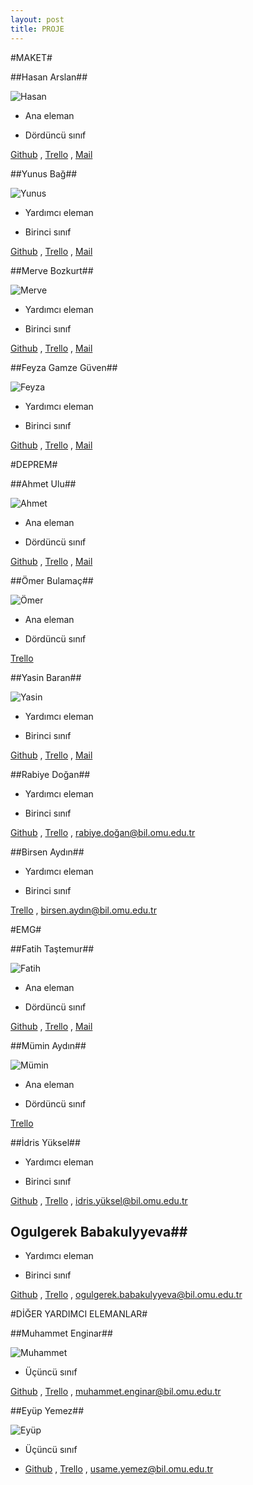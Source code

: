 ```yaml
---
layout: post
title: PROJE
---
```


#MAKET#

##Hasan Arslan##

![Hasan](https://trello-avatars.s3.amazonaws.com/f5c3972f55a2ac61419da1cc33a451a6/170.png "Title")

- Ana eleman

- Dördüncü sınıf

[Github](http://cehars.github.com/ "Title") , [Trello](https://trello.com/cehars "Title") , [Mail](https://plus.google.com/u/0/116318048817537801109/posts "Title")

##Yunus Bağ##

![Yunus](https://trello-avatars.s3.amazonaws.com/ce8aa75c66015c330900cdd94522fc29/170.png "Title")


- Yardımcı eleman

- Birinci sınıf

[Github](http://ynsbag.github.com/ "Title") , [Trello](https://trello.com/ynsbag "Title") , [Mail](https://plus.google.com/u/0/104774868588757417685/posts "Title")

##Merve Bozkurt##

![Merve](https://trello-avatars.s3.amazonaws.com/5068f8023d22fd5411f30f87032a6c62/170.png "mervebozkurt")

- Yardımcı eleman

- Birinci sınıf

 [Github](http://mervebozkurt.github.com/ "Title") , [Trello](https://trello.com/mervebozkurt "Title") , [Mail](https://plus.google.com/u/0/115730325261177423741 "Title")
 
##Feyza Gamze Güven##

![Feyza](https://trello-avatars.s3.amazonaws.com/03b30d36fe267a265dc5e84671104599/170.png "Title")
 
 - Yardımcı eleman
 
 - Birinci sınıf
 
[Github](gamzeguven.github.com/ "Title") , [Trello](https://trello.com/gamzeguven "Title") , [Mail](https://plus.google.com/u/0/113128556871219825222/posts "Title")

#DEPREM#

##Ahmet Ulu##

![Ahmet](https://trello-avatars.s3.amazonaws.com/21ffffddec5996c02e516a948605d432/170.png "Title")

- Ana eleman

- Dördüncü sınıf

[Github](https://github.com/ahmetulu "Title") , [Trello](https://trello.com/ahmetulu "Title") , [Mail](https://plus.google.com/u/0/105662446514076543000/posts "Title")

##Ömer Bulamaç##

![Ömer](https://trello-avatars.s3.amazonaws.com/5803c6fb47815c30d13c0c8cbcdc008b/170.png "Title")

- Ana eleman

- Dördüncü sınıf 

[Trello](https://trello.com/omerbulama "Title")

##Yasin Baran##

![Yasin](https://trello-avatars.s3.amazonaws.com/4da27621afdc7c419d2dd1cd2110cad5/170.png "Title")

- Yardımcı eleman

- Birinci sınıf

[Github](http://yasinbaran.github.com/ "Title") , [Trello](https://trello.com/yasinbaran "Title") , [Mail](https://plus.google.com/u/0/104857900979330019682/posts "Title")

##Rabiye Doğan##

- Yardımcı eleman

- Birinci sınıf

[Github](http://rdgn.github.com/ "Title") , [Trello](https://trello.com/rdgn "Title") , [rabiye.doğan@bil.omu.edu.tr](  "Title")

##Birsen Aydın##

- Yardımcı eleman

- Birinci sınıf

[Trello](https://trello.com/birsen "Title") , [birsen.aydın@bil.omu.edu.tr](  "Title")

#EMG#

##Fatih Taştemur##

![Fatih](https://trello-avatars.s3.amazonaws.com/96936fd5824108fc6e28bc4d917a0e61/170.png "Title")

- Ana eleman

- Dördüncü sınıf

[Github](https://github.com/fatihtastemur "Title") , [Trello](https://trello.com/fatihtastemur// "Title") , [Mail](https://plus.google.com/u/0/107019700721386460720/posts "Title")

##Mümin Aydın##

![Mümin](https://trello-avatars.s3.amazonaws.com/52fb4c0da944f4ad59b2aba9bb7b8a03/170.png "Title")

- Ana eleman

- Dördüncü sınıf

[Trello](https://trello.com/muminaydin// "Title")

##İdris Yüksel##

- Yardımcı eleman

- Birinci sınıf

[Github](http://idrisyuksel.github.com/ "Title") , [Trello](https://trello.com/idrisyuksel "Title") , [idris.yüksel@bil.omu.edu.tr](  "Title")

## Ogulgerek Babakulyyeva##

- Yardımcı eleman

- Birinci sınıf

[Github](http://ogulgerekbabakulyyeva.github.com/ "Title") , [Trello](https://trello.com/ogulgerekbabakulyyeva "Title") , [ ogulgerek.babakulyyeva@bil.omu.edu.tr](  "Title")

#DİĞER YARDIMCI ELEMANLAR#

##Muhammet Enginar##

![Muhammet](https://trello-avatars.s3.amazonaws.com/550d7d266fc60ac9ff81b7d645cc3db3/170.png "Title")

- Üçüncü sınıf

[Github](http://mengi.github.com/ "Title") , [Trello](https://trello.com/menginar "Title") , [muhammet.enginar@bil.omu.edu.tr ](  "Title")

##Eyüp Yemez##

![Eyüp](https://trello-avatars.s3.amazonaws.com/a1d017bed2fd98b16f5f0f0a6128fac3/170.png "Title")

- Üçüncü sınıf

- [Github](http://unsame.github.com/ "Title") , [Trello](https://trello.com/unsame "Title") , [usame.yemez@bil.omu.edu.tr ](  "Title")


